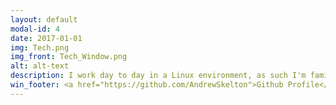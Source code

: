 ```yaml
---
layout: default
modal-id: 4
date: 2017-01-01
img: Tech.png
img_front: Tech_Window.png
alt: alt-text
description: I work day to day in a Linux environment, as such I'm familiar with Debian and RedHat flavours of Linux. I've been responsible for system administration of Ubuntu based servers, developing in a CentOS based compute cluster, and managing NAS storage arrays. I've also used AWS for projects in the past, which involved the automation of spinning up and stopping instances, along with general management of AWS instances.   
win_footer: <a href="https://github.com/AndrewSkelton">Github Profile</a>
---
```

